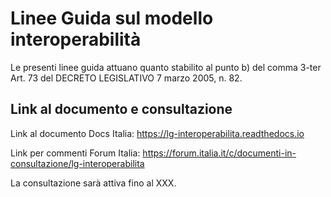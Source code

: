 # Linee Guida sul modello interoperabilità

Le presenti linee guida attuano quanto stabilito al punto b) del comma 3-ter Art. 73 del DECRETO LEGISLATIVO 7 marzo 2005, n. 82.

## Link al documento e consultazione

Link al documento Docs Italia: https://lg-interoperabilita.readthedocs.io

Link per commenti Forum Italia: https://forum.italia.it/c/documenti-in-consultazione/lg-interoperabilita

La consultazione sarà attiva fino al XXX.
